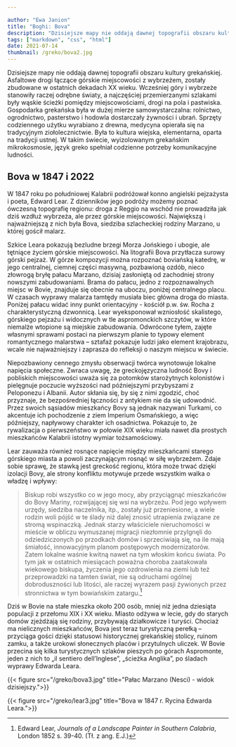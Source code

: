 ```yaml
---

author: "Ewa Janion"
title: "Boghi: Bova"
description: "Dzisiejsze mapy nie oddają dawnej topografii obszaru kultury grekańskiej."
tags: ["markdown", "css", "html"]
date: 2021-07-14
thumbnail: /greko/bova2.jpg
---
```


Dzisiejsze mapy nie oddają dawnej topografii obszaru kultury grekańskiej. Asfaltowe drogi łączące górskie miejscowości z wybrzeżem, zostały zbudowane w ostatnich dekadach XX wieku. Wcześniej góry i wybrzeże stanowiły raczej odrębne światy, a najczęściej przemierzanymi szlakami były wąskie ścieżki pomiędzy miejscowościami, drogi na pola i pastwiska. Gospodarka grekańska była w dużej mierze samowystarczalna: rolnictwo, ogrodnictwo, pasterstwo i hodowla dostarczały żywności i ubrań. Sprzęty codziennego użytku wyrabiano z drewna, medycyna opierała się na tradycyjnym ziołolecznictwie. Była to kultura wiejska, elementarna, oparta na tradycji ustnej. W takim świecie, wyizolowanym grekańskim mikrokosmosie, język greko spełniał codzienne potrzeby komunikacyjne ludności. 

## Bova w 1847 i 2022

W 1847 roku po południowej Kalabrii podróżował konno angielski pejzażysta i poeta, Edward Lear. Z dzienników jego podróży możemy poznać ówczesną topografię regionu: droga z Reggio na wschód nie prowadziła jak dziś wzdłuż wybrzeża, ale przez górskie miejscowości. Największą i najważniejszą z nich była Bova, siedziba szlacheckiej rodziny Marzano, u której gościł malarz. 

Szkice Leara pokazują bezludne brzegi Morza Jońskiego i ubogie, ale tętniące życiem górskie miejscowości. Na litografii Bova przytłacza surowy górski pejzaż.  W górze kompozycji można rozpoznać boviańską katedrę, w jego centralnej, ciemnej części masywną, pozbawioną ozdób, nieco złowrogą bryłę pałacu Marzano, dzisiaj zasłoniętą od zachodniej strony nowszymi zabudowaniami. Brama do pałacu, jedno z rozpoznawalnych miejsc w Bovie, znajduje się obecnie na uboczu, poniżej centralnego placu. W czasach wyprawy malarza tamtędy musiała biec główna droga do miasta. Poniżej pałacu widać inny punkt orientacyjny - kościół p.w. św. Rocha z charakterystyczną dzwonnicą. Lear wyeksponował wzniosłość skalistego, górskiego pejzażu i widocznych w tle aspromonckich szczytów, w które niemalże wtopione są miejskie zabudowania. Odwrócone tyłem, zajęte własnymi sprawami postaci na pierwszym planie to typowy element romantycznego malarstwa – sztafaż pokazuje ludzi jako element krajobrazu, wcale nie najważniejszy i zaprasza do refleksji o naszym miejscu w świecie. 

Niepozbawiony cennego zmysłu obserwacji twórca wynotowuje lokalne napięcia społeczne. Zwraca uwagę, że greckojęzyczna ludność Bovy i pobliskich miejscowości uważa się za potomków starożytnych kolonistów i pielęgnuje poczucie wyższości nad późniejszymi przybyszami z Peloponezu i Albanii. Autor skłania się, by się z nimi zgodzić, choć przyznaje, że bezpośredniej łączności z antykiem nie da się udowodnić. Przez swoich sąsiadów mieszkańcy Bovy są jednak nazywani Turkami, co akcentuje ich pochodzenie z ziem Imperium Osmańskiego, a więc późniejszy, napływowy charakter ich osadnictwa. Pokazuje to, że rywalizacja o pierwszeństwo w połowie XIX wieku miała nawet dla prostych mieszkańców Kalabrii istotny wymiar tożsamościowy. 

Lear zauważa również rosnące napięcie między mieszkańcami starego górskiego miasta a powoli zaczynającym rosnąć w siłę wybrzeżem. Zdaje sobie sprawę, że stawką jest greckość regionu, która może trwać dzięki izolacji Bovy, ale strony konfliktu motywuje przede wszystkim walka o władzę i wpływy: 

> Biskup robi wszystko co w jego mocy, aby przyciągnąć mieszkańców do Bovy Mariny, rozwijającej się wsi na wybrzeżu. Pod jego wpływem urzędy, siedziba naczelnika, itp., zostały już przeniesione, a wiele rodzin woli pójść w te ślady niż dalej znosić utrapienia związane ze stromą wspinaczką. Jednak starzy właściciele nieruchomości w mieście w obliczu wymuszanej migracji niezłomnie przylgnęli do odziedziczonych po przodkach domów i sprzeciwiają się, na ile mają śmiałość, innowacyjnym planom postępowych modernizatorów. Zatem lokalne waśnie kwitną nawet na tym włoskim końcu świata. Po tym jak w ostatnich miesiącach poważna choroba zaatakowała wiekowego biskupa, życzenia jego ozdrowienia na ziemi lub też przeprowadzki na tamten świat, nie są odruchami ogólnej dobroduszności lub litości, ale raczej wyrazem pasji żywionych przez stronnictwa w tym bowiańskim zatargu.[^1]  

Dziś w Bovie na stałe mieszka około 200 osób, mniej niż jedna dziesiąta populacji z przełomu XIX i XX wieku. Miasto odżywa w lecie, gdy do starych domów zjeżdżają się rodziny, przybywają działkowicze i turyści. Chociaż ma nielicznych mieszkańców, Bova jest teraz turystyczną perełką – przyciąga gości dzięki statusowi historycznej grekańskiej stolicy, ruinom zamku, a także urokowi słonecznych placów i przytulnych uliczek. W Bovie przecina się kilka turystycznych szlaków pieszych po górach Aspromonte, jeden z nich to „il sentiero dell’Inglese”, „ścieżka Anglika”, po śladach wyprawy Edwarda Leara. 

[^1]: Edward Lear, *Journals of a Landscape Painter in Southern Calabria*, London 1852 s. 39-40. (Tł. z ang. E.J.)

{{< figure src="/greko/bova3.jpg" title="Pałac Marzano (Nesci) - widok dzisiejszy.">}}

{{< figure src="/greko/lear3.jpg" title="Bova w 1847 r. Rycina Edwarda Leara.">}}



